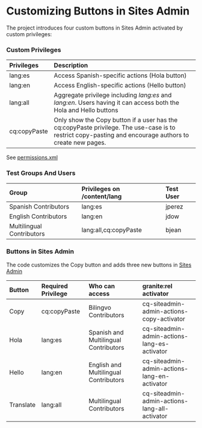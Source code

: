 # Customizing Buttons in Sites Admin

The project introduces four custom buttons in Sites Admin activated by custom privileges: 

### Custom Privileges
| Privileges | Description  |
| :------------------- | :-------------------  |
| lang:es | Access Spanish-specific actions (Hola button) |
| lang:en | Access English-specific actions (Hello button) |
| lang:all | Aggregate privilege including _lang:es_ and _lang:en_. Users having it can access both the Hola and Hello buttons|
| cq:copyPaste | Only show the Copy button if a user has the cq:copyPaste privilege. The use-case is to restrict copy-pasting and encourage authors to create new pages. |

See [permissions.xml](./pom.xml)

### Test Groups And Users
| Group  | Privileges on /content/lang | Test User  |
| :------------------- | :------------------- |:------------------- |
| Spanish Contributors  | lang:es | jperez  |
| English Contributors  | lang:en | jdow  |
| Multilingual Contributors  | lang:all,cq:copyPaste | bjean  |

### Buttons in Sites Admin

The code customizes the Copy button and adds three new buttons in [Sites Admin](http://localhost:4502/sites.html/content/lang) 

| Button  | Required Privilege |  Who can access | granite:rel activator |
| :------------------- | :------------------- |:---------------|:---------------|
| Copy  | cq:copyPaste | Bilingvo Contributors | cq-siteadmin-admin-actions-copy-activator |
| Hola  | lang:es | Spanish and Multilingual Contributors  | cq-siteadmin-admin-actions-lang-es-activator |
| Hello  | lang:en | English and Multilingual Contributors | cq-siteadmin-admin-actions-lang-en-activator |
| Translate  | lang:all | Multilingual Contributors | cq-siteadmin-admin-actions-lang-all-activator |

 
